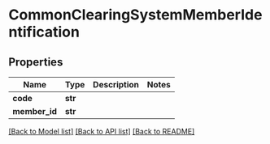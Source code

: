 # CommonClearingSystemMemberIdentification

## Properties
Name | Type | Description | Notes
------------ | ------------- | ------------- | -------------
**code** | **str** |  | 
**member_id** | **str** |  | 

[[Back to Model list]](../README.md#documentation-for-models) [[Back to API list]](../README.md#documentation-for-api-endpoints) [[Back to README]](../README.md)


